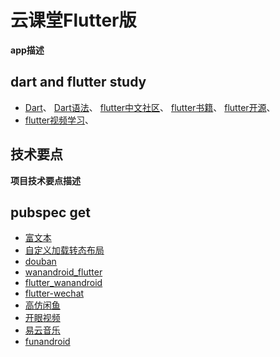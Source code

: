 # 云课堂Flutter版
**app描述**
## dart and flutter study 
- [Dart](https://flutter-io.cn)、
  [Dart语法](https://www.cnblogs.com/tangs/articles/10330579.html)、
  [flutter中文社区](https://flutter-io.cn)、
  [flutter书籍](https://book.flutterchina.club)、
  [flutter开源](https://pub.flutter-io.cn)、
- [flutter视频学习](https://www.bilibili.com/video/BV1S4411E7LY?p=42)、

## 技术要点  
**项目技术要点描述**  

## pubspec get
- [富文本](https://github.com/PonnamKarthik/FlutterHtmlView)
- [自定义加载转态布局](https://blog.csdn.net/codekxx/article/details/101679865)
- [douban](https://github.com/mumushuiding/douban)
- [wanandroid_flutter](https://github.com/yechaoa/wanandroid_flutter/tree/master/lib)
- [flutter_wanandroid](https://github.com/Sky24n/flutter_wanandroid)
- [flutter-wechat](https://github.com/ding-zou/flutter-wechat)
- [高仿闲鱼](https://github.com/MissYoung/Flutter_shop)
- [开眼视频](https://github.com/wtus/flutter_kaiyan)
- [易云音乐](https://github.com/boyan01/flutter-netease-music)
- [funandroid](https://github.com/phoenixsky/fun_android_flutter)
